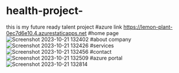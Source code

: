 # health-project-
this is my future ready talent project 
#azure link https://lemon-plant-0ec7d6e10.4.azurestaticapps.net
#home page
 ![Screenshot 2023-10-21 132402](https://github.com/sunilrasrania/health-project-/assets/144679338/61ba0a49-284c-4843-9f48-cd3422766028)
#about company 
![Screenshot 2023-10-21 132426](https://github.com/sunilrasrania/health-project-/assets/144679338/5b93be8e-3ae6-4e76-9686-59d844a094f8)
#services
![Screenshot 2023-10-21 132456](https://github.com/sunilrasrania/health-project-/assets/144679338/8d8c4d97-682a-4f8a-a514-7cec3fa69ceb)
#contact 
![Screenshot 2023-10-21 132509](https://github.com/sunilrasrania/health-project-/assets/144679338/f0f39f89-00fa-4661-ad98-45401a43e4c5)
#azure portal 
![Screenshot 2023-10-21 132814](https://github.com/sunilrasrania/health-project-/assets/144679338/451a84bb-74e1-4262-8348-576884a9fc39)
